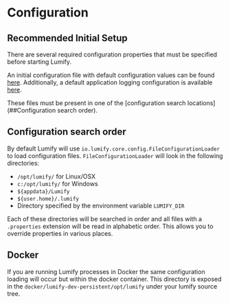 
# Configuration

## Recommended Initial Setup
There are several required configuration properties that must be specified before starting Lumify.

An initial configuration file with default configuration values can be found [here](../config/lumify.properties).
Additionally, a default application logging configuration is available [here](../config/log4j.xml).

These files must be present in one of the [configuration search locations](##Configuration search order).

## Configuration search order

By default Lumify will use `io.lumify.core.config.FileConfigurationLoader` to load configuration files.
`FileConfigurationLoader` will look in the following directories:

* `/opt/lumify/` for Linux/OSX
* `c:/opt/lumify/` for Windows
* `${appdata}/Lumify`
* `${user.home}/.lumify`
* Directory specified by the environment variable `LUMIFY_DIR`

Each of these directories will be searched in order and all files with a `.properties` extension will be
read in alphabetic order. This allows you to override properties in various places.

## Docker

If you are running Lumify processes in Docker the same configuration loading will occur but within the docker
container. This directory is exposed in the `docker/lumify-dev-persistent/opt/lumify` under your lumify source
tree.
